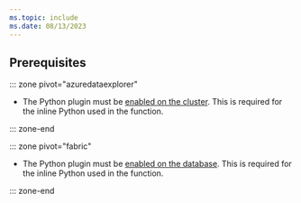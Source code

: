 ```yaml
---
ms.topic: include
ms.date: 08/13/2023
---
```


## Prerequisites

::: zone pivot="azuredataexplorer"

* The Python plugin must be [enabled on the cluster](../kusto/query/python-plugin.md#enable-the-plugin). This is required for the inline Python used in the function.

::: zone-end

::: zone pivot="fabric"

* The Python plugin must be [enabled on the database](/fabric/real-time-analytics/python-plugin). This is required for the inline Python used in the function.

::: zone-end
